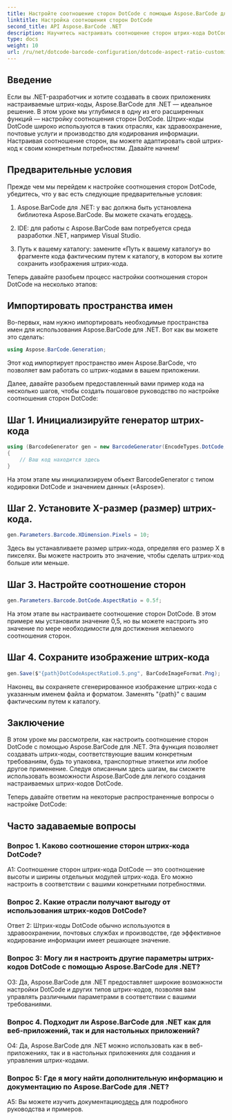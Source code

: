 ```yaml
---
title: Настройте соотношение сторон DotCode с помощью Aspose.BarCode для .NET
linktitle: Настройка соотношения сторон DotCode
second_title: API Aspose.BarCode .NET
description: Научитесь настраивать соотношение сторон штрих-кода DotCode с помощью Aspose.BarCode для .NET. Легко создавайте индивидуальные штрих-коды для своих приложений.
type: docs
weight: 10
url: /ru/net/dotcode-barcode-configuration/dotcode-aspect-ratio-customization/
---
```

## Введение

Если вы .NET-разработчик и хотите создавать в своих приложениях настраиваемые штрих-коды, Aspose.BarCode для .NET — идеальное решение. В этом уроке мы углубимся в одну из его расширенных функций — настройку соотношения сторон DotCode. Штрих-коды DotCode широко используются в таких отраслях, как здравоохранение, почтовые услуги и производство для кодирования информации. Настраивая соотношение сторон, вы можете адаптировать свой штрих-код к своим конкретным потребностям. Давайте начнем!

## Предварительные условия

Прежде чем мы перейдем к настройке соотношения сторон DotCode, убедитесь, что у вас есть следующие предварительные условия:

1.  Aspose.BarCode для .NET: у вас должна быть установлена библиотека Aspose.BarCode. Вы можете скачать его[здесь](https://releases.aspose.com/barcode/net/).

2. IDE: для работы с Aspose.BarCode вам потребуется среда разработки .NET, например Visual Studio.

3. Путь к вашему каталогу: замените «Путь к вашему каталогу» во фрагменте кода фактическим путем к каталогу, в котором вы хотите сохранить изображения штрих-кода.

Теперь давайте разобьем процесс настройки соотношения сторон DotCode на несколько этапов:

## Импортировать пространства имен

Во-первых, нам нужно импортировать необходимые пространства имен для использования Aspose.BarCode для .NET. Вот как вы можете это сделать:

```csharp
using Aspose.BarCode.Generation;
```

Этот код импортирует пространство имен Aspose.BarCode, что позволяет вам работать со штрих-кодами в вашем приложении.

Далее, давайте разобьем предоставленный вами пример кода на несколько шагов, чтобы создать пошаговое руководство по настройке соотношения сторон DotCode:

## Шаг 1. Инициализируйте генератор штрих-кода

```csharp
using (BarcodeGenerator gen = new BarcodeGenerator(EncodeTypes.DotCode, "Aspose"))
{
    // Ваш код находится здесь
}
```

На этом этапе мы инициализируем объект BarcodeGenerator с типом кодировки DotCode и значением данных («Aspose»).

## Шаг 2. Установите X-размер (размер) штрих-кода.

```csharp
gen.Parameters.Barcode.XDimension.Pixels = 10;
```

Здесь вы устанавливаете размер штрих-кода, определяя его размер X в пикселях. Вы можете настроить это значение, чтобы сделать штрих-код больше или меньше.

## Шаг 3. Настройте соотношение сторон

```csharp
gen.Parameters.Barcode.DotCode.AspectRatio = 0.5f;
```

На этом этапе вы настраиваете соотношение сторон DotCode. В этом примере мы установили значение 0,5, но вы можете настроить это значение по мере необходимости для достижения желаемого соотношения сторон.

## Шаг 4. Сохраните изображение штрих-кода

```csharp
gen.Save($"{path}DotCodeAspectRatio0.5.png", BarCodeImageFormat.Png);
```

Наконец, вы сохраняете сгенерированное изображение штрих-кода с указанным именем файла и форматом. Заменять "{path}" с вашим фактическим путем к каталогу.

## Заключение

В этом уроке мы рассмотрели, как настроить соотношение сторон DotCode с помощью Aspose.BarCode для .NET. Эта функция позволяет создавать штрих-коды, соответствующие вашим конкретным требованиям, будь то упаковка, транспортные этикетки или любое другое применение. Следуя описанным здесь шагам, вы сможете использовать возможности Aspose.BarCode для легкого создания настраиваемых штрих-кодов DotCode.

Теперь давайте ответим на некоторые распространенные вопросы о настройке DotCode:

## Часто задаваемые вопросы

### Вопрос 1. Каково соотношение сторон штрих-кода DotCode?

A1: Соотношение сторон штрих-кода DotCode — это соотношение высоты и ширины отдельных модулей штрих-кода. Его можно настроить в соответствии с вашими конкретными потребностями.

### Вопрос 2. Какие отрасли получают выгоду от использования штрих-кодов DotCode?

Ответ 2: Штрих-коды DotCode обычно используются в здравоохранении, почтовых службах и производстве, где эффективное кодирование информации имеет решающее значение.

### Вопрос 3: Могу ли я настроить другие параметры штрих-кодов DotCode с помощью Aspose.BarCode для .NET?

О3: Да, Aspose.BarCode для .NET предоставляет широкие возможности настройки DotCode и других типов штрих-кодов, позволяя вам управлять различными параметрами в соответствии с вашими требованиями.

### Вопрос 4. Подходит ли Aspose.BarCode для .NET как для веб-приложений, так и для настольных приложений?

О4: Да, Aspose.BarCode для .NET можно использовать как в веб-приложениях, так и в настольных приложениях для создания и управления штрих-кодами.

### Вопрос 5: Где я могу найти дополнительную информацию и документацию по Aspose.BarCode для .NET?

A5: Вы можете изучить документацию[здесь](https://reference.aspose.com/barcode/net/) для подробного руководства и примеров.